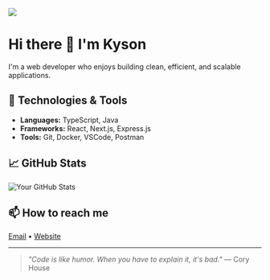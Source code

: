 ![](https://i.ibb.co/VYqC6P71/kysonbanner.png)
# Hi there 👋 I'm Kyson

I'm a web developer who enjoys building clean, efficient, and scalable applications.

## 🔧 Technologies & Tools
- **Languages:** TypeScript, Java
- **Frameworks:** React, Next.js, Express.js
- **Tools:** Git, Docker, VSCode, Postman

## 📈 GitHub Stats
![Your GitHub Stats](https://github-readme-stats.vercel.app/api?username=kysondev&show_icons=true&hide_title=true&hide=stars&theme=dark)

## 📫 How to reach me
[Email](mailto:email@kyson.dev) • [Website](https://kyson.dev)

---

> *"Code is like humor. When you have to explain it, it's bad."* — Cory House
